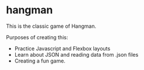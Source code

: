 # hangman

This is the classic game of Hangman.

Purposes of creating this:

- Practice Javascript and Flexbox layouts
- Learn about JSON and reading data from .json files
- Creating a fun game.